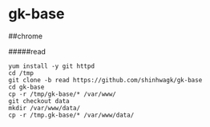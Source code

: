 ﻿# gk-base

##chrome

#####read
```shell
yum install -y git httpd
cd /tmp
git clone -b read https://github.com/shinhwagk/gk-base
cd gk-base
cp -r /tmp/gk-base/* /var/www/
git checkout data
mkdir /var/www/data/
cp -r /tmp.gk-base/* /var/www/data/
```

